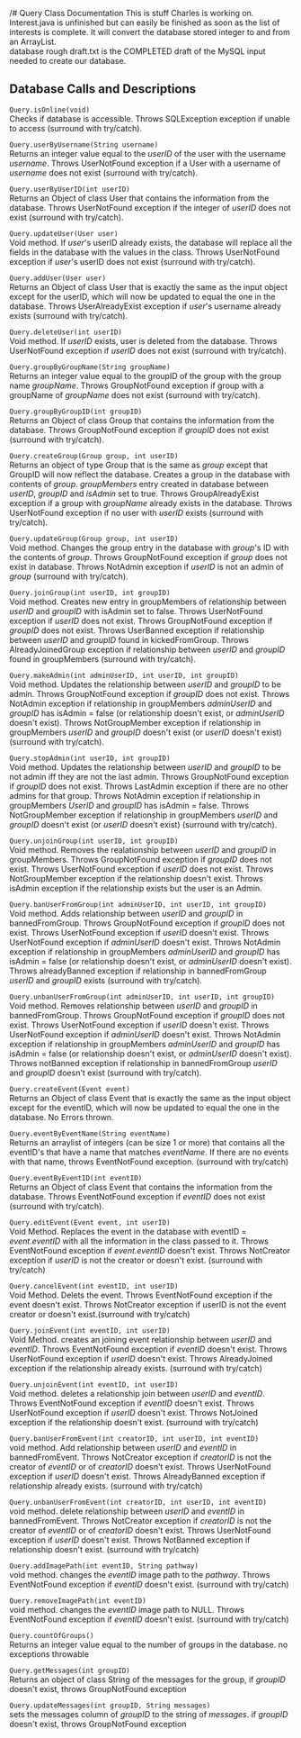 /# Query Class Documentation
This is stuff Charles is working on.  
Interest.java is unfinished but can easily be finished as soon as the list of interests is complete. It will convert the database stored integer to and from an ArrayList.  
database rough draft.txt is the COMPLETED draft of the MySQL input needed to create our database.

## Database Calls and Descriptions
`Query.isOnline(void)`  
Checks if database is accessible. Throws SQLException exception if unable to access (surround with try/catch).  

`Query.userByUsername(String username)`  
Returns an integer value equal to the *userID* of the user with the username *username*. Throws UserNotFound exception if a User with a username of *username* does not exist (surround with try/catch).  

`Query.userByUserID(int userID)`  
Returns an Object of class User that contains the information from the database. Throws UserNotFound exception if the integer of *userID* does not exist (surround with try/catch).  

`Query.updateUser(User user)`  
Void method. If *user*'s userID already exists, the database will replace all the fields in the database with the values in the class. Throws UserNotFound exception if *user*'s userID does not exist (surround with try/catch).  

`Query.addUser(User user)`  
Returns an Object of class User that is exactly the same as the input object except for the userID, which will now be updated to equal the one in the database. Throws UserAlreadyExist exception if *user*'s username already exists (surround with try/catch).  

`Query.deleteUser(int userID)`  
Void method. If *userID* exists, user is deleted from the database.
Throws UserNotFound exception if *userID* does not exist (surround with try/catch).  

`Query.groupByGroupName(String groupName)`  
Returns an integer value equal to the groupID of the group with the group name *groupName*. Throws GroupNotFound exception if group with a groupName of *groupName* does not exist (surround with try/catch).  

`Query.groupByGroupID(int groupID)`  
Returns an Object of class Group that contains the information from the database. Throws GroupNotFound exception if *groupID* does not exist (surround with try/catch).  

`Query.createGroup(Group group, int userID)`  
Returns an object of type Group that is the same as *group* except that GroupID will now reflect the database. Creates a group in the database with contents of *group*. *groupMembers* entry created in database between *userID*, *groupID* and *isAdmin* set to true. Throws GroupAlreadyExist exception if a group with *groupName* already exists in the database. Throws UserNotFound exception if no user with *userID* exists (surround with try/catch).  

`Query.updateGroup(Group group, int userID)`  
Void method. Changes the group entry in the database with *group*'s ID with the contents of *group*. Throws GroupNotFound exception if *group* does not exist in database. Throws NotAdmin exception if *userID* is not an admin of *group* (surround with try/catch).  

`Query.joinGroup(int userID, int groupID)`  
Void method. Creates new entry in groupMembers of relationship between *userID* and *groupID* with isAdmin set to false. Throws UserNotFound exception if *userID* does not exist. Throws GroupNotFound exception if *groupID* does not exist. Throws UserBanned exception if relationship between *userID* and *groupID* found in kickedFromGroup. Throws AlreadyJoinedGroup exception if relationship between *userID* and *groupID* found in groupMembers (surround with try/catch).

`Query.makeAdmin(int adminUserID, int userID, int groupID)`  
Void method. Updates the relationship between *userID* and *groupID* to be admin. Throws GroupNotFound exception if *groupID* does not exist. Throws NotAdmin exception if relationship in groupMembers *adminUserID* and *groupID* has isAdmin = false (or relationship doesn't exist, or *adminUserID* doesn't exist). Throws NotGroupMember exception if relationship in groupMembers *userID* and *groupID* doesn't exist (or *userID* doesn't exist) (surround with try/catch).

`Query.stopAdmin(int userID, int groupID)`  
Void method. Updates the relationship between *userID* and *groupID* to be not admin iff they are not the last admin.  Throws GroupNotFound exception if *groupID* does not exist. Throws LastAdmin exception if there are no other admins for that group. Throws NotAdmin exception if relationship in groupMembers *UserID* and *groupID* has isAdmin = false. Throws NotGroupMember exception if relationship in groupMembers *userID* and *groupID* doesn't exist (or *userID* doesn't exist) (surround with try/catch).

`Query.unjoinGroup(int userID, int groupID)`  
Void method.  Removes the realationship between *userID* and *groupID* in groupMembers. Throws GroupNotFound exception if *groupID* does not exist.  Throws UserNotFound exception if *userID* does not exist.  Throws NotGroupMember exception if the relationship doesn't exist.  Throws isAdmin exception if the relationship exists but the user is an Admin.

`Query.banUserFromGroup(int adminUserID, int userID, int groupID)`  
Void method. Adds relationship between *userID* and *groupID* in bannedFromGroup. Throws GroupNotFound exception if *groupID* does not exist. Throws UserNotFound exception if *userID* doesn't exist.  Throws UserNotFound exception if *adminUserID* doesn't exist. Throws NotAdmin exception if relationship in groupMembers *adminUserID* and *groupID* has isAdmin = false (or relationship doesn't exist, or *adminUserID* doesn't exist). Throws alreadyBanned exception if relationship in bannedFromGroup *userID* and *groupID* exists (surround with try/catch).

`Query.unbanUserFromGroup(int adminUserID, int userID, int groupID)`  
Void method. Removes relationship between *userID* and *groupID* in bannedFromGroup. Throws GroupNotFound exception if *groupID* does not exist. Throws UserNotFound exception if *userID* doesn't exist.  Throws UserNotFound exception if *adminUserID* doesn't exist. Throws NotAdmin exception if relationship in groupMembers *adminUserID* and *groupID* has isAdmin = false (or relationship doesn't exist, or *adminUserID* doesn't exist). Throws notBanned exception if relationship in bannedFromGroup *userID* and *groupID* doesn't exist (surround with try/catch).

`Query.createEvent(Event event)`  
Returns an Object of class Event that is exactly the same as the input object except for the eventID, which will now be updated to equal the one in the database. No Errors thrown.

`Query.eventByEventName(String eventName)`  
Returns an arraylist of integers (can be size 1 or more) that contains all the eventID's that have a name that matches *eventName*.  If there are no events with that name, throws EventNotFound exception. (surround with try/catch)

`Query.eventByEventID(int eventID)`  
 Returns an Object of class Event that contains the information from the database. Throws EventNotFound exception if *eventID* does not exist (surround with try/catch).

`Query.editEvent(Event event, int userID)`  
Void Method.  Replaces the event in the database with eventID = *event.eventID* with all the information in the class passed to it. Throws EventNotFound exception if *event.eventID* doesn't exist. Throws NotCreator exception if *userID* is not the creator or doesn't exist. (surround with try/catch)

`Query.cancelEvent(int eventID, int userID)`  
Void Method. Delets the event.  Throws EventNotFound exception if the event doesn't exist.  Throws NotCreator exception if userID is not the event creator or doesn't exist.(surround with try/catch)

`Query.joinEvent(int eventID, int userID)`  
Void Method. creates an joining event relationship between *userID* and *eventID*.  Throws EventNotFound exception if *eventID* doesn't exist.  Throws UserNotFound exception if *userID* doesn't exist.  Throws AlreadyJoined exception if the relationship already exists. (surround with try/catch)

`Query.unjoinEvent(int eventID, int userID)`  
Void method. deletes a relationship join between *userID* and *eventID*. Throws EventNotFound exception if *eventID* doesn't exist.  Throws UserNotFound exception if *userID* doesn't exist.  Throws NotJoined exception if the relationship doesn't exist. (surround with try/catch)

`Query.banUserFromEvent(int creatorID, int userID, int eventID)`  
void method. Add relationship between *userID* and *eventID* in bannedFromEvent.  Throws NotCreator exception if *creatorID* is not the creator of *eventID* or of *creatorID* doesn't exist.  Throws UserNotFound exception if *userID* doesn't exist. Throws AlreadyBanned exception if relationship already exists. (surround with try/catch)

`Query.unbanUserFromEvent(int creatorID, int userID, int eventID)`  
void method. delete relationship between *userID* and *eventID* in bannedFromEvent.  Throws NotCreator exception if *creatorID* is not the creator of *eventID* or of *creatorID* doesn't exist.  Throws UserNotFound exception if *userID* doesn't exist. Throws NotBanned exception if relationship doesn't exist. (surround with try/catch)

`Query.addImagePath(int eventID, String pathway)`  
void method.  changes the *eventID* image path to the *pathway*.  Throws EventNotFound exception if *eventID* doesn't exist. (surround with try/catch)

`Query.removeImagePath(int eventID)`  
void method. changes the *eventID* image path to NULL.  Throws EventNotFound exception if *eventID* doesn't exist. (surround with try/catch)

`Query.countOfGroups()`  
Returns an integer value equal to the number of groups in the database.  no exceptions throwable

`Query.getMessages(int groupID)`  
Returns an object of class String of the messages for the group, if *groupID* doesn't exist, throws GroupNotFound exception

`Query.updateMessages(int groupID, String messages)`  
sets the messages column of *groupID* to the string of *messages*.  if *groupID* doesn't exist, throws GroupNotFound exception
